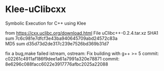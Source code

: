# Klee-uClibcxx
Symbolic Execution for C++ using Klee

from https://cxx.uclibc.org/download.html
File  uClibc++-0.2.4.tar.xz	
SHA1 sum 7c6c981e7dfcf3e43ba940645709abd24572c83a	
MD5 sum d35d73d2de317c239e7526bd369b31d7

fix a bug,make failed istream, ostream: Fix building with g++ >= 5
commit: c02261c4911af186f9dee1a61a7991a320e78871
commit: 8e6296c088facc6022e3917776afbc2025a22088
